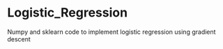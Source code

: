 # Logistic_Regression
Numpy and sklearn code to implement logistic regression using gradient descent
